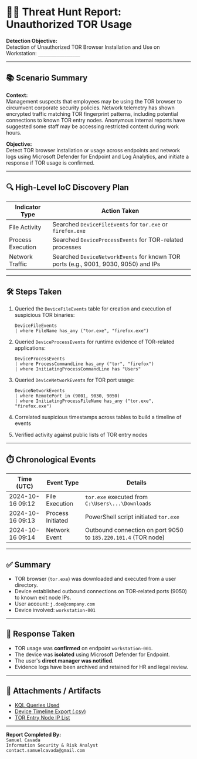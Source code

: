 # 🕵️‍♂️ Threat Hunt Report: Unauthorized TOR Usage

**Detection Objective:**  
Detection of Unauthorized TOR Browser Installation and Use on Workstation: `________________`

---

## 📚 Scenario Summary

**Context:**  
Management suspects that employees may be using the TOR browser to circumvent corporate security policies. Network telemetry has shown encrypted traffic matching TOR fingerprint patterns, including potential connections to known TOR entry nodes. Anonymous internal reports have suggested some staff may be accessing restricted content during work hours.

**Objective:**  
Detect TOR browser installation or usage across endpoints and network logs using Microsoft Defender for Endpoint and Log Analytics, and initiate a response if TOR usage is confirmed.

---

## 🔍 High-Level IoC Discovery Plan

| Indicator Type         | Action Taken                                           |
|------------------------|--------------------------------------------------------|
| File Activity          | Searched `DeviceFileEvents` for `tor.exe` or `firefox.exe` |
| Process Execution      | Searched `DeviceProcessEvents` for TOR-related processes |
| Network Traffic        | Searched `DeviceNetworkEvents` for known TOR ports (e.g., 9001, 9030, 9050) and IPs  |

---

## 🛠️ Steps Taken

1. Queried the `DeviceFileEvents` table for creation and execution of suspicious TOR binaries:
   ```kql
   DeviceFileEvents
   | where FileName has_any ("tor.exe", "firefox.exe")
   ```

2. Queried `DeviceProcessEvents` for runtime evidence of TOR-related applications:
   ```kql
   DeviceProcessEvents
   | where ProcessCommandLine has_any ("tor", "firefox") 
   | where InitiatingProcessCommandLine has "Users"
   ```

3. Queried `DeviceNetworkEvents` for TOR port usage:
   ```kql
   DeviceNetworkEvents
   | where RemotePort in (9001, 9030, 9050)
   | where InitiatingProcessFileName has_any ("tor.exe", "firefox.exe")
   ```

4. Correlated suspicious timestamps across tables to build a timeline of events

5. Verified activity against public lists of TOR entry nodes

---

## ⏱️ Chronological Events

| Time (UTC) | Event Type        | Details |
|------------|-------------------|---------|
| 2024-10-16 09:12 | File Execution     | `tor.exe` executed from `C:\Users\...\Downloads` |
| 2024-10-16 09:13 | Process Initiated | PowerShell script initiated `tor.exe` |
| 2024-10-16 09:14 | Network Event     | Outbound connection on port 9050 to `185.220.101.4` (TOR node) |

---

## ✅ Summary

- TOR browser (`tor.exe`) was downloaded and executed from a user directory.
- Device established outbound connections on TOR-related ports (9050) to known exit node IPs.
- User account: `j.doe@company.com`
- Device involved: `workstation-001`

---

## 🚨 Response Taken

- TOR usage was **confirmed** on endpoint `workstation-001`.
- The device was **isolated** using Microsoft Defender for Endpoint.
- The user's **direct manager was notified**.
- Evidence logs have been archived and retained for HR and legal review.

---

## 📎 Attachments / Artifacts

- [KQL Queries Used](#)
- [Device Timeline Export (.csv)](#)
- [TOR Entry Node IP List](https://check.torproject.org/torbulkexitlist)

---

**Report Completed By:**  
`Samuel Cavada`  
`Information Security & Risk Analyst`  
`contact.samuelcavada@gmail.com`
